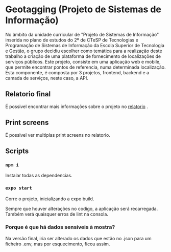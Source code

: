 # Geotagging (Projeto de Sistemas de Informação)

No âmbito da unidade curricular de "Projeto de Sistemas de Informação" inserida no plano de
estudos do 2º de CTeSP de Tecnologias e Programação de Sistemas de Informação da Escola
Superior de Tecnologia e Gestão,  o grupo decidiu escolher como temática para a realização deste trabalho a
criação de uma plataforma de fornecimento de localizações de serviços públicos.
Este projeto, consiste em uma aplicação web e mobile, que permite encontrar pontos de referencia, numa determinada localização. Esta componente, é composta por 3 projetos, frontend, backend e a camada de serviços, neste caso, a API. 


## Relatorio final
É possivel encontrar mais informações sobre o projeto no [relatorio](relatorio/Relatorio_Geotagging_Hugo_Diniz_-_Ricardo_Amaro_.pdf) .

## Print screens

É possivel ver multiplas print screens no relatorio. 

## Scripts


### `npm i`
Instalar todas as dependencias.


### `expo start`
Corre o projeto, inicializando a expo build.

Sempre que houver alterações no codigo, a aplicação será recarregada.
Também verá quaisquer erros de lint na consola.


### Porque é que há dados sensiveis à mostra?
Na versão final, iria ser alterado os dados que estão no .json para um ficheiro .env, mas por esquecimento, ficou assim.